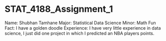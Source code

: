 # STAT_4188_Assignment_1
Name: Shubhan Tamhane
Major: Statistical Data Science
Minor: Math
Fun Fact: I have a golden doodle
Experience: I have very little experience in data science, I just did one project in which I predicted an NBA players points. 
